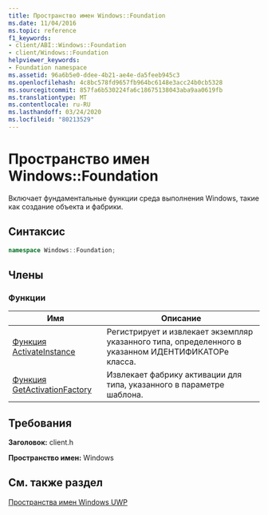 ```yaml
---
title: Пространство имен Windows::Foundation
ms.date: 11/04/2016
ms.topic: reference
f1_keywords:
- client/ABI::Windows::Foundation
- client/Windows::Foundation
helpviewer_keywords:
- Foundation namespace
ms.assetid: 96a6b5e0-ddee-4b21-ae4e-da5feeb945c3
ms.openlocfilehash: 4c8bc578fd9657fb964bc6148e3acc24b0cb5328
ms.sourcegitcommit: 857fa6b530224fa6c18675138043aba9aa0619fb
ms.translationtype: MT
ms.contentlocale: ru-RU
ms.lasthandoff: 03/24/2020
ms.locfileid: "80213529"
---
```

# <a name="windowsfoundation-namespace"></a>Пространство имен Windows::Foundation

Включает фундаментальные функции среда выполнения Windows, такие как создание объекта и фабрики.

## <a name="syntax"></a>Синтаксис

```cpp
namespace Windows::Foundation;
```

## <a name="members"></a>Члены

### <a name="functions"></a>Функции

|Имя|Описание|
|----------|-----------------|
|[Функция ActivateInstance](activateinstance-function.md)|Регистрирует и извлекает экземпляр указанного типа, определенного в указанном ИДЕНТИФИКАТОРе класса.|
|[Функция GetActivationFactory](getactivationfactory-function.md)|Извлекает фабрику активации для типа, указанного в параметре шаблона.|

## <a name="requirements"></a>Требования

**Заголовок:** client.h

**Пространство имен:** Windows

## <a name="see-also"></a>См. также раздел

[Пространства имен Windows UWP](/uwp/api/)
